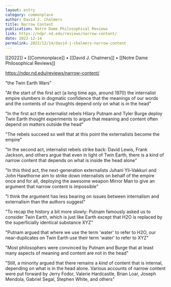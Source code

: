 ```yaml
---
layout: entry
category: commonplace
author: David J. Chalmers
title: Narrow Content
publication: Notre Dame Philosophical Reviews
link: https://ndpr.nd.edu/reviews/narrow-content/
date: 2022-12-14
permalink: 2022/12/14/david-j-chalmers-narrow-content
---
```


[[2022]] • [[Commonplace]] • [[David J. Chalmers]] • [[Notre Dame Philosophical Reviews]]

https://ndpr.nd.edu/reviews/narrow-content/

"the Twin Earth Wars"

"At the start of the first act (a long time ago, around 1970) the internalist empire slumbers in dogmatic confidence that the meanings of our words and the contents of our thoughts depend only on what is in the head"

"In the first act the externalist rebels Hilary Putnam and Tyler Burge deploy Twin Earth thought experiments to argue that meaning and content often depend on matters outside the head"

"The rebels succeed so well that at this point the externalists become the empire"

"In the second act, internalist rebels strike back: David Lewis, Frank Jackson, and others argue that even in light of Twin Earth, there is a kind of narrow content that depends on what is inside the head alone"

"In this third act, the next-generation externalists Juhani Yli-Vakkuri and John Hawthorne aim to strike down internalists on behalf of the empire once and for all, deploying the awesome weapon Mirror Man to give an argument that narrow content is impossible"

"I think the argument has less bearing on issues between internalism and externalism than the authors suggest"

"To recap the history a bit more slowly: Putnam famously asked us to consider Twin Earth, which is just like Earth except that H2O is replaced by the superficially identical substance XYZ"

"Putnam argued that where we use the term 'water' to refer to H2O, our near-duplicates on Twin Earth use their term 'water' to refer to XYZ"

"Most philosophers were convinced by Putnam and Burge that at least many aspects of meaning and content are not in the head"

"Still, a minority argued that there remains a *kind* of content that is internal, depending on what is in the head alone. Various accounts of narrow content were put forward by Jerry Fodor, Valerie Hardcastle, Brian Loar, Joseph Mendola, Gabriel Segal, Stephen White, and others"
